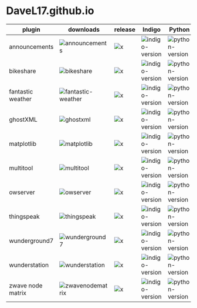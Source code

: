 # DaveL17.github.io

| plugin | downloads | release | Indigo | Python | Status |
|--------|-----------|---------|--------|--------|--------|
| announcements     | ![announcements](https://img.shields.io/github/downloads/DaveL17/announcements/latest/total.svg)         | ![x](https://img.shields.io/github/release/DaveL17/announcements.svg) | ![indigo-version](https://img.shields.io/badge/Indigo-7.0+-blueviolet.svg) | ![python-version](https://img.shields.io/badge/Python-2.7-darkgreen.svg) | ![plugin-status](https://img.shields.io/badge/Status-Healthy-darkgreen.svg) |
| bikeshare         | ![bikeshare](https://img.shields.io/github/downloads/DaveL17/bikeshare/latest/total.svg)                 | ![x](https://img.shields.io/github/release/DaveL17/bikeshare.svg) | ![indigo-version](https://img.shields.io/badge/Indigo-7.0+-blueviolet.svg) | ![python-version](https://img.shields.io/badge/Python-2.7-darkgreen.svg) |  ![plugin-status](https://img.shields.io/badge/Status-Healthy-darkgreen.svg) |
| fantastic weather | ![fantastic-weather](https://img.shields.io/github/downloads/DaveL17/fantastic-weather/latest/total.svg) | ![x](https://img.shields.io/github/release/DaveL17/fantastic-weather.svg) | ![indigo-version](https://img.shields.io/badge/Indigo-7.0+-blueviolet.svg) | ![python-version](https://img.shields.io/badge/Python-2.7-darkgreen.svg) | ![plugin-status](https://img.shields.io/badge/Status-On%20Life%20Support-FF7F7F.svg) |
| ghostXML          | ![ghostxml](https://img.shields.io/github/downloads/indigodomotics/ghostxml/latest/total.svg)            | ![x](https://img.shields.io/github/release/indigodomotics/ghostxml.svg) | ![indigo-version](https://img.shields.io/badge/Indigo-7.0+-blueviolet.svg) | ![python-version](https://img.shields.io/badge/Python-2.7-darkgreen.svg) | ![plugin-status](https://img.shields.io/badge/Status-Healthy-darkgreen.svg) |
| matplotlib        | ![matplotlib](https://img.shields.io/github/downloads/DaveL17/matplotlib/latest/total.svg)               | ![x](https://img.shields.io/github/release/DaveL17/matplotlib.svg) | ![indigo-version](https://img.shields.io/badge/Indigo-7.0+-blueviolet.svg) | ![python-version](https://img.shields.io/badge/Python-2.7-darkgreen.svg) | ![plugin-status](https://img.shields.io/badge/Status-Healthy-darkgreen.svg) |
| multitool         | ![multitool](https://img.shields.io/github/downloads/DaveL17/multitool/latest/total.svg)                 | ![x](https://img.shields.io/github/release/DaveL17/multitool.svg) | ![indigo-version](https://img.shields.io/badge/Indigo-7.0+-blueviolet.svg) | ![python-version](https://img.shields.io/badge/Python-2.7-darkgreen.svg) | ![plugin-status](https://img.shields.io/badge/Status-Healthy-darkgreen.svg) |
| owserver          | ![owserver](https://img.shields.io/github/downloads/DaveL17/owserver/latest/total.svg)                   | ![x](https://img.shields.io/github/release/DaveL17/owserver.svg) | ![indigo-version](https://img.shields.io/badge/Indigo-7.0+-blueviolet.svg) | ![python-version](https://img.shields.io/badge/Python-2.7-darkgreen.svg) | ![plugin-status](https://img.shields.io/badge/Status-Healthy-darkgreen.svg) |
| thingspeak        | ![thingspeak](https://img.shields.io/github/downloads/DaveL17/thingspeak/latest/total.svg)               | ![x](https://img.shields.io/github/release/DaveL17/thingspeak.svg) | ![indigo-version](https://img.shields.io/badge/Indigo-7.0+-blueviolet.svg) | ![python-version](https://img.shields.io/badge/Python-2.7-darkgreen.svg) | ![plugin-status](https://img.shields.io/badge/Status-Deprecated-red.svg) |
| wunderground7     | ![wunderground7](https://img.shields.io/github/downloads/DaveL17/wunderground7/latest/total.svg)         | ![x](https://img.shields.io/github/release/DaveL17/wunderground7.svg) | ![indigo-version](https://img.shields.io/badge/Indigo-7.0+-blueviolet.svg) | ![python-version](https://img.shields.io/badge/Python-2.7-darkgreen.svg) | ![plugin-status](https://img.shields.io/badge/Status-Deprecated-red.svg) |
| wunderstation     | ![wunderstation](https://img.shields.io/github/downloads/DaveL17/wunderstation/latest/total.svg)         | ![x](https://img.shields.io/github/release/DaveL17/wunderstation.svg) | ![indigo-version](https://img.shields.io/badge/Indigo-7.0+-blueviolet.svg) | ![python-version](https://img.shields.io/badge/Python-2.7-darkgreen.svg) | ![plugin-status](https://img.shields.io/badge/Status-Deprecated-red.svg) |
| zwave node matrix | ![zwavenodematrix](https://img.shields.io/github/downloads/DaveL17/zwavenodematrix/latest/total.svg)     | ![x](https://img.shields.io/github/release/DaveL17/zwavenodematrix.svg) | ![indigo-version](https://img.shields.io/badge/Indigo-7.0+-blueviolet.svg) | ![python-version](https://img.shields.io/badge/Python-2.7-darkgreen.svg) | ![plugin-status](https://img.shields.io/badge/Status-Healthy-darkgreen.svg) |
